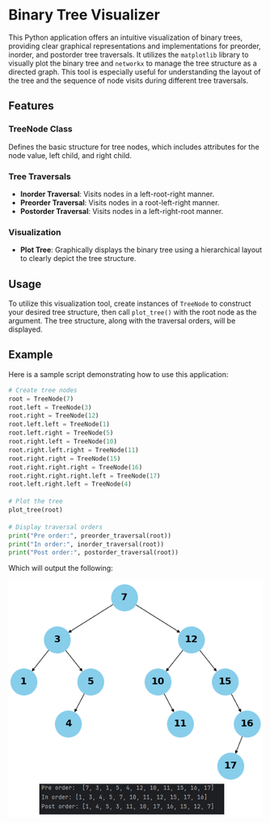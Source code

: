 # Binary Tree Visualizer

This Python application offers an intuitive visualization of binary trees, providing clear graphical representations and implementations for preorder, inorder, and postorder tree traversals. It utilizes the `matplotlib` library to visually plot the binary tree and `networkx` to manage the tree structure as a directed graph. This tool is especially useful for understanding the layout of the tree and the sequence of node visits during different tree traversals.

## Features

### TreeNode Class
Defines the basic structure for tree nodes, which includes attributes for the node value, left child, and right child.

### Tree Traversals
- **Inorder Traversal**: Visits nodes in a left-root-right manner.
- **Preorder Traversal**: Visits nodes in a root-left-right manner.
- **Postorder Traversal**: Visits nodes in a left-right-root manner.

### Visualization
- **Plot Tree**: Graphically displays the binary tree using a hierarchical layout to clearly depict the tree structure.

## Usage

To utilize this visualization tool, create instances of `TreeNode` to construct your desired tree structure, then call `plot_tree()` with the root node as the argument. The tree structure, along with the traversal orders, will be displayed.

## Example

Here is a sample script demonstrating how to use this application:

```python
# Create tree nodes
root = TreeNode(7)
root.left = TreeNode(3)
root.right = TreeNode(12)
root.left.left = TreeNode(1)
root.left.right = TreeNode(5)
root.right.left = TreeNode(10)
root.right.left.right = TreeNode(11)
root.right.right = TreeNode(15)
root.right.right.right = TreeNode(16)
root.right.right.right.left = TreeNode(17)
root.left.right.left = TreeNode(4)

# Plot the tree
plot_tree(root)

# Display traversal orders
print("Pre order:", preorder_traversal(root))
print("In order:", inorder_traversal(root))
print("Post order:", postorder_traversal(root))
```

Which will output the following:

![Output](https://github.com/TheNazgul42/VisualTreeTraversal/blob/master/screen1.png?raw=true "Output")
